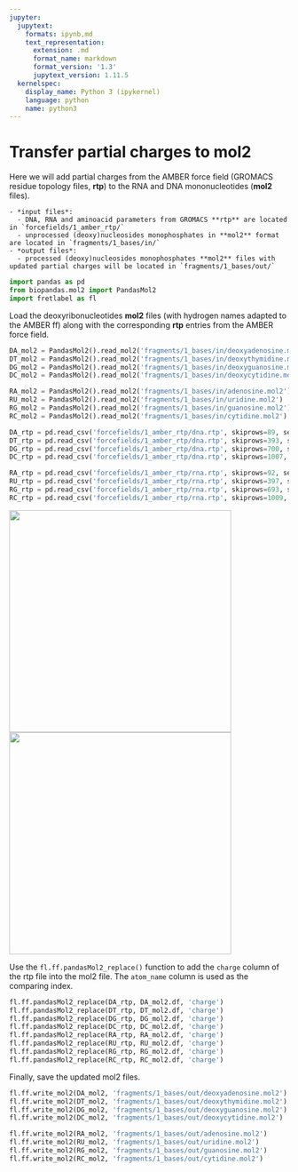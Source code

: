 ```yaml
---
jupyter:
  jupytext:
    formats: ipynb,md
    text_representation:
      extension: .md
      format_name: markdown
      format_version: '1.3'
      jupytext_version: 1.11.5
  kernelspec:
    display_name: Python 3 (ipykernel)
    language: python
    name: python3
---
```


# Transfer partial charges to mol2

Here we will add partial charges from the AMBER force field (GROMACS residue topology files, **rtp**) to the RNA and DNA mononucleotides (**mol2** files).

```{admonition} Processed nucleotide partial chages in *FRETlabel* on Github
- *input files*:
  - DNA, RNA and aminoacid parameters from GROMACS **rtp** are located in `forcefields/1_amber_rtp/`
  - unprocessed (deoxy)nucleosides monophosphates in **mol2** format are located in `fragments/1_bases/in/`
- *output files*:
  - processed (deoxy)nucleosides monophosphates **mol2** files with updated partial charges will be located in `fragments/1_bases/out/`
```

```python
import pandas as pd
from biopandas.mol2 import PandasMol2
import fretlabel as fl
```
Load the deoxyribonucleotides **mol2** files (with hydrogen names adapted to the AMBER ff) along with the corresponding **rtp** entries from the AMBER force field.

```python
DA_mol2 = PandasMol2().read_mol2('fragments/1_bases/in/deoxyadenosine.mol2')
DT_mol2 = PandasMol2().read_mol2('fragments/1_bases/in/deoxythymidine.mol2')
DG_mol2 = PandasMol2().read_mol2('fragments/1_bases/in/deoxyguanosine.mol2')
DC_mol2 = PandasMol2().read_mol2('fragments/1_bases/in/deoxycytidine.mol2')

RA_mol2 = PandasMol2().read_mol2('fragments/1_bases/in/adenosine.mol2')
RU_mol2 = PandasMol2().read_mol2('fragments/1_bases/in/uridine.mol2')
RG_mol2 = PandasMol2().read_mol2('fragments/1_bases/in/guanosine.mol2')
RC_mol2 = PandasMol2().read_mol2('fragments/1_bases/in/cytidine.mol2')

DA_rtp = pd.read_csv('forcefields/1_amber_rtp/dna.rtp', skiprows=89, sep='\s+', nrows=32, comment=';', names=['atom_name', 'atom_type', 'charge', 'nr'], na_filter=False)
DT_rtp = pd.read_csv('forcefields/1_amber_rtp/dna.rtp', skiprows=393, sep='\s+', nrows=32, comment=';', names=['atom_name', 'atom_type', 'charge', 'nr'], na_filter=False)
DG_rtp = pd.read_csv('forcefields/1_amber_rtp/dna.rtp', skiprows=700, sep='\s+', nrows=33, comment=';', names=['atom_name', 'atom_type', 'charge', 'nr'], na_filter=False)
DC_rtp = pd.read_csv('forcefields/1_amber_rtp/dna.rtp', skiprows=1007, sep='\s+', nrows=30, comment=';', names=['atom_name', 'atom_type', 'charge', 'nr'], na_filter=False)

RA_rtp = pd.read_csv('forcefields/1_amber_rtp/rna.rtp', skiprows=92, sep='\s+', nrows=33, comment=';', names=['atom_name', 'atom_type', 'charge', 'nr'], na_filter=False)
RU_rtp = pd.read_csv('forcefields/1_amber_rtp/rna.rtp', skiprows=397, sep='\s+', nrows=30, comment=';', names=['atom_name', 'atom_type', 'charge', 'nr'], na_filter=False)
RG_rtp = pd.read_csv('forcefields/1_amber_rtp/rna.rtp', skiprows=693, sep='\s+', nrows=34, comment=';', names=['atom_name', 'atom_type', 'charge', 'nr'], na_filter=False)
RC_rtp = pd.read_csv('forcefields/1_amber_rtp/rna.rtp', skiprows=1009, sep='\s+', nrows=31, comment=';', names=['atom_name', 'atom_type', 'charge', 'nr'], na_filter=False)
```


<img src='../images/DA_DT.png' width=400>
<img src='../images/DG_DC.png' width=400>


Use the `fl.ff.pandasMol2_replace()` function to add the `charge` column of the rtp file into the mol2 file. The `atom_name` column is used as the comparing index.

```python
fl.ff.pandasMol2_replace(DA_rtp, DA_mol2.df, 'charge')
fl.ff.pandasMol2_replace(DT_rtp, DT_mol2.df, 'charge')
fl.ff.pandasMol2_replace(DG_rtp, DG_mol2.df, 'charge')
fl.ff.pandasMol2_replace(DC_rtp, DC_mol2.df, 'charge')
fl.ff.pandasMol2_replace(RA_rtp, RA_mol2.df, 'charge')
fl.ff.pandasMol2_replace(RU_rtp, RU_mol2.df, 'charge')
fl.ff.pandasMol2_replace(RG_rtp, RG_mol2.df, 'charge')
fl.ff.pandasMol2_replace(RC_rtp, RC_mol2.df, 'charge')
```

Finally, save the updated mol2 files.

```python
fl.ff.write_mol2(DA_mol2, 'fragments/1_bases/out/deoxyadenosine.mol2')
fl.ff.write_mol2(DT_mol2, 'fragments/1_bases/out/deoxythymidine.mol2')
fl.ff.write_mol2(DG_mol2, 'fragments/1_bases/out/deoxyguanosine.mol2')
fl.ff.write_mol2(DC_mol2, 'fragments/1_bases/out/deoxycytidine.mol2')

fl.ff.write_mol2(RA_mol2, 'fragments/1_bases/out/adenosine.mol2')
fl.ff.write_mol2(RU_mol2, 'fragments/1_bases/out/uridine.mol2')
fl.ff.write_mol2(RG_mol2, 'fragments/1_bases/out/guanosine.mol2')
fl.ff.write_mol2(RC_mol2, 'fragments/1_bases/out/cytidine.mol2')
```

```python

```
